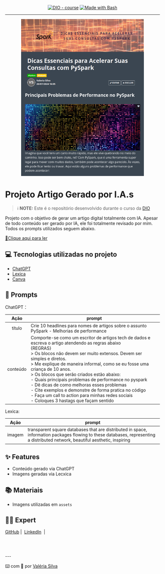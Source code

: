 

<p align="center">
<a href="https://dio.me/"><img src="https://img.shields.io/badge/DIO-Course-28DA77?logo=youtube" alt="DIO - course"></a>
<a href="https://www.gnu.org/software/bash/" title="Go to Bash homepage"><img src="https://img.shields.io/badge/Prompt-Project-blue?logo=gnu-bash&amp;logoColor=white" alt="Made with Bash"></a></p>

-------


<p align="center">
<img 
    src="https://github.com/vvalcristina/prompts-create-article-ia/blob/main/assets/capa_artigo_dio.png"
    width="400"  
/>
</p>

# Projeto Artigo Gerado por I.A.s


 > ℹ️ **NOTE:** Este é o repositório desenvolvido durante o curso da [DIO](https://dio.me)

Projeto com o objetivo de gerar um artigo digital totalmente com IA. Apesar de todo conteúdo ser gerado por IA, ele foi totalmente revisado por mim. Todos os prompts utilizados seguem abaixo.

<a href="https://www.dio.me/articles/dicas-essenciais-para-acelerar-suas-consultas-com-pyspark" title="Leia o artigo aqui"> 📕Clique aqui para ler</a>

## 💻 Tecnologias utilizadas no projeto

- [ChatGPT](https://chat.openai.com/) 
- [Lexica](https://lexica.art/)
- [Canva](https://www.canva.com/)

## 🧠 Prompts


ChatGPT：

|   Ação   | prompt                                                                                                                                                                                                                                  |
| :------: | ---------------------------------------------------------------------------------------------------------------------------------------------------------------------------------------------------------------------------------------- |
|  título  | Crie 10 headlines para nomes de artigos sobre o assunto PySpark - Melhorias de performance                                                                                                        |
| conteúdo | Comporte-se como um escritor de artigos tech de dados e escreva o artigo atendendo as regras abaixo <br>{REGRAS}<br> > Os blocos não devem ser muito extensos. Devem ser simples e diretos.<br> > Me explique de maneira informal, como se eu fosse uma criança de 10 anos.<br> > Os blocos que serão criados estão abaixo:<br> - Quais principais problemas de performance no pyspark<br> - Dê dicas de como melhoras esses problemas<br> - Cite exemplos e demonstre de forma pratica no código<br> - Faça um call to action para minhas redes sociais<br> - Coloques 3 hastags que façam sentido |

Lexica: 

|  Ação  | prompt                                                                                 |
| :----: | -------------------------------------------------------------------------------------- |
| imagem |transparent square databases that are distributed in space, information packages flowing to these databases, representing a distributed network, beautiful aesthetic, inspiring |

## ✨ Features

- Conteúdo gerado via ChatGPT
- Imagens geradas via Lecxica

## 📚 Materiais

- Imagens utilizadas em `assets`


## 👨‍💻 Expert

<p>
    <a href="https://github.com/vvalcristina">
    GitHub</a>&nbsp;|&nbsp;
    <a href="https://www.linkedin.com/in/valeria-cristina/">LinkedIn</a>
&nbsp;|&nbsp;</p>
<br/><br/>
<p>
---

⌨️ com 💜 por [Valéria Silva](https://github.com/vvalcristina)
